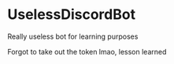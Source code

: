 # UselessDiscordBot
Really useless bot for learning purposes

Forgot to take out the token lmao, lesson learned
